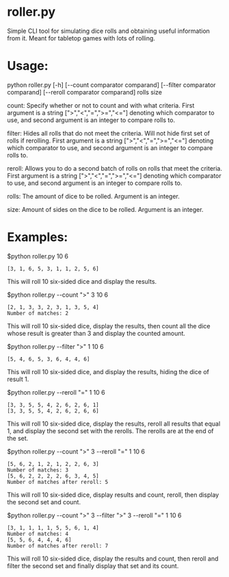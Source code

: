 # roller.py
Simple CLI tool for simulating dice rolls and obtaining useful information from it. Meant for tabletop games with lots of rolling.

# Usage: 
python roller.py [-h] [--count comparator comparand] [--filter comparator comparand] [--reroll comparator comparand] rolls size

count: Specify whether or not to count and with what criteria. First argument is a string [">","<","=",">=","<="] denoting which comparator to use, and second argument is an integer to compare rolls to.

filter: Hides all rolls that do not meet the criteria. Will not hide first set of rolls if rerolling. First argument is a string [">","<","=",">=","<="] denoting which comparator to use, and second argument is an integer to compare rolls to.

reroll: Allows you to do a second batch of rolls on rolls that meet the criteria. First argument is a string [">","<","=",">=","<="] denoting which comparator to use, and second argument is an integer to compare rolls to.

rolls: The amount of dice to be rolled. Argument is an integer.

size: Amount of sides on the dice to be rolled. Argument is an integer.

# Examples:

$python roller.py 10 6
```
[3, 1, 6, 5, 3, 1, 1, 2, 5, 6]
```

This will roll 10 six-sided dice and display the results.

$python roller.py --count ">" 3 10 6
```
[2, 1, 3, 3, 2, 3, 1, 3, 5, 4]
Number of matches: 2
```

This will roll 10 six-sided dice, display the results, then count all the dice whose result is greater than 3 and display the counted amount.

$python roller.py --filter ">" 1 10 6
```
[5, 4, 6, 5, 3, 6, 4, 4, 6]
```

This will roll 10 six-sided dice, and display the results, hiding the dice of result 1.

$python roller.py --reroll "=" 1 10 6
```
[3, 3, 5, 5, 4, 2, 6, 2, 6, 1]
[3, 3, 5, 5, 4, 2, 6, 2, 6, 6]
```

This will roll 10 six-sided dice, display the results, reroll all results that equal 1, and display the second set with the rerolls. The rerolls are at the end of the set.

$python roller.py --count ">" 3 --reroll "=" 1 10 6
```
[5, 6, 2, 1, 2, 1, 2, 2, 6, 3]
Number of matches: 3
[5, 6, 2, 2, 2, 2, 6, 3, 4, 5]
Number of matches after reroll: 5
```

This will roll 10 six-sided dice, display results and count, reroll, then display the second set and count.

$python roller.py --count ">" 3 --filter ">" 3 --reroll "=" 1 10 6
```
[3, 1, 1, 1, 1, 5, 5, 6, 1, 4]
Number of matches: 4
[5, 5, 6, 4, 4, 4, 6]
Number of matches after reroll: 7
```

This will roll 10 six-sided dice, display the results and count, then reroll and filter the second set and finally display that set and its count.
